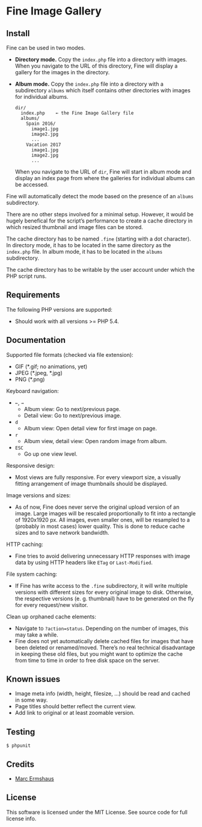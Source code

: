 # Fine Image Gallery


## Install

Fine can be used in two modes.

- **Directory mode.** Copy the `index.php` file into a directory with images.
  When you navigate to the URL of this directory, Fine will display a gallery
  for the images in the directory.

- **Album mode.** Copy the `index.php` file into a directory with a
  subdirectory `albums` which itself contains other directories with images for
  individual albums.

  ~~~
  dir/
    index.php    ← the Fine Image Gallery file
    albums/
      Spain 2016/
        image1.jpg
        image2.jpg
        ...
      Vacation 2017
        image1.jpg
        image2.jpg
        ...
  ~~~

  When you navigate to the URL of `dir`, Fine will start in album mode and
  display an index page from where the galleries for individual albums can be
  accessed.

Fine will automatically detect the mode based on the presence of an `albums`
subdirectory.

There are no other steps involved for a minimal setup. However, it would be
hugely benefical for the script’s performance to create a cache directory in
which resized thumbnail and image files can be stored.

The cache directory has to be named `.fine` (starting with a dot character). In
directory mode, it has to be located in the same directory as the `index.php`
file. In album mode, it has to be located in the `albums` subdirectory.

The cache directory has to be writable by the user account under which the PHP
script runs.


## Requirements

The following PHP versions are supported:

- Should work with all versions >= PHP 5.4.


## Documentation

Supported file formats (checked via file extension):

- GIF (*.gif; no animations, yet)
- JPEG (*.jpeg, *.jpg)
- PNG (*.png)

Keyboard navigation:

- `←`, `→`
  - Album view: Go to next/previous page.
  - Detail view: Go to next/previous image.
- `d`
  - Album view: Open detail view for first image on page.
- `r`
  - Album view, detail view: Open random image from album.
- `ESC`
  - Go up one view level.

Responsive design:

- Most views are fully responsive. For every viewport size, a visually fitting
  arrangement of image thumbnails should be displayed.

Image versions and sizes:

- As of now, Fine does never serve the original upload version of an image.
  Large images will be rescaled proportionally to fit into a rectangle of
  1920x1920 px. All images, even smaller ones, will be resampled to a (probably
  in most cases) lower quality. This is done to reduce cache sizes and to save
  network bandwidth.

HTTP caching:

- Fine tries to avoid delivering unnecessary HTTP responses with image data by
  using HTTP headers like `ETag` or `Last-Modified`.

File system caching:

- If Fine has write access to the `.fine` subdirectory, it will write multiple
  versions with different sizes for every original image to disk. Otherwise,
  the respective versions (e. g. thumbnail) have to be generated on the fly for
  every request/new visitor.

Clean up orphaned cache elements:

- Navigate to `?action=status`. Depending on the number of images, this may
  take a while.
- Fine does not yet automatically delete cached files for images that have been
  deleted or renamed/moved. There’s no real technical disadvantage in keeping
  these old files, but you might want to optimize the cache from time to time
  in order to free disk space on the server.


## Known issues

- Image meta info (width, height, filesize, …) should be read and cached in
  some way.
- Page titles should better reflect the current view.
- Add link to original or at least zoomable version.


## Testing

~~~
$ phpunit
~~~


## Credits

- [Marc Ermshaus](http://www.ermshaus.org)


## License

This software is licensed under the MIT License. See source code for full
license info.
